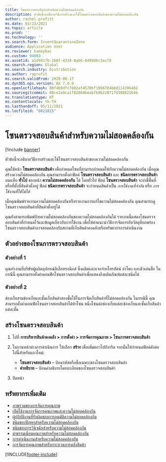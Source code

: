 ```yaml
---
title: โซนตรวจสอบสินค้าสำหรับความไม่สอดคล้องกัน
description: หัวข้อนี้จะอธิบายวิธีการสร้างและใช้โซนตรวจสอบสินค้าของความไม่สอดคล้องกัน
author: rachel-profitt
ms.date: 03/23/2021
ms.topic: article
ms.prod: ''
ms.technology: ''
ms.search.form: InventQuarantineZone
audience: Application User
ms.reviewer: kamaybac
ms.custom: 94003
ms.assetid: a1d9417b-268f-4334-8ab6-8499d6c3acf0
ms.search.region: Global
ms.search.industry: Distribution
ms.author: raprofit
ms.search.validFrom: 2020-06-17
ms.dyn365.ops.version: AX 7.0.0
ms.openlocfilehash: 80f4b9dfc7882af4570bf1908784b8d114396402
ms.sourcegitcommit: 08ce2a9ca1f02064beabfb9b228717d39882164b
ms.translationtype: HT
ms.contentlocale: th-TH
ms.lasthandoff: 05/11/2021
ms.locfileid: "6021815"
---
```

# <a name="quarantine-zones-for-nonconformances"></a>โซนตรวจสอบสินค้าสำหรับความไม่สอดคล้องกัน

[!include [banner](../includes/banner.md)]

หัวข้อนี้จะอธิบายวิธีการสร้างและใช้โซนตรวจสอบสินค้าของความไม่สอดคล้องกัน

คุณใช้หน้า **โซนตรวจสอบสินค้า** เพื่อกำหนดโซนที่สามารถกำหนดให้กับความไม่สอดคล้องกัน เมื่อคุณสร้างความไม่สอดคล้องกัน คุณสามารถตั้งค่าฟิลด์ **โซนตรวจสอบสินค้า** และ **ชนิดการตรวจสอบสินค้า** บนแท็บ **ทั่วไป** ของหน้า **ความไม่สอดคล้องกัน** ได้ โดยทั่วไป ฟิลด์ **โซนตรวจสอบสินค้า** จะบ่งชี้พื้นที่หรือที่ตั้งที่สินค้าตั้งอยู่ ฟิลด์ **ชนิดการตรวจสอบสินค้า** จะกําหนดสินค้าเป็น *การใช้งานที่จำกัด* หรือ *การใช้งานที่ใช้ไม่ได้*

เมื่อคุณพิมพ์รายงานความไม่สอดคล้องกันหรือรายงานการแก้ไขความไม่สอดคล้องกัน คุณสามารถดูโซนตรวจสอบสินค้าที่สินค้าตั้งอยู่ได้

คุณยังสามารถพิมพ์ป้ายความไม่สอดคล้องกันของความไม่สอดคล้องกันได้ รายงานนี้แสดงโซนตรวจสอบสินค้าที่กำหนดไว้และข้อมูลเกี่ยวกับการใช้งาน เพื่อให้คำแนะนำวิธีการจัดการกับวัสดุที่บกพร่อง โซนตรวจสอบสินค้าอาจสอดคล้องกับสถานที่เก็บสินค้าคงคลังหรือทรัพยากรการดำเนินงาน

## <a name="examples-of-quarantine-zones"></a>ตัวอย่างของโซนการตรวจสอบสินค้า

### <a name="example-1"></a>ตัวอย่างที่ 1

คุณทำงานที่บริษัทผู้ผลิตอุปกรณ์อิเล็กทรอนิกส์ ซึ่งผลิตและแจกจ่ายโทรทัศน์ ลําโพง และตัวเล่นสื่อ ในกรณีนี้ คุณสามารถตั้งค่าคอนฟิกโซนตรวจสอบสินค้าเพื่อแสดงถึงผลิตภัณฑ์แต่ละชนิดได้

### <a name="example-2"></a>ตัวอย่างที่ 2

ช่องเก็บสามช่องเก็บและชั้นเก็บสินค้าสองชั้นใช้ในการจัดเก็บสินค้าที่ไม่สอดคล้องกัน ในกรณีนี้ คุณสามารถตั้งค่าคอนฟิกโซนตรวจสอบสินค้าได้ห้าโซน หนึ่งโซนต่อช่องเก็บแต่ละช่องเก็บและชั้นเก็บสินค้าแต่ละชั้น

## <a name="create-a-quarantine-zone"></a>สร้างโซนตรวจสอบสินค้า

1. ไปที่ **การบริหารสินค้าคงคลัง \> การตั้งค่า \> การจัดการคุณภาพ \> โซนการตรวจสอบสินค้า**
1. ในบานหน้าต่างการดำเนินการ ให้เลือก **สร้าง** เพื่อเพิ่มแถวไปยังกริด จากนั้นให้กำหนดฟิลด์ดังต่อไปนี้สำหรับแถวใหม่:

    - **โซนตรวจสอบสินค้า** – ป้อนรหัสหรือชื่อเฉพาะของโซนตรวจสอบสินค้า
    - **คำอธิบาย** – ป้อนคำอธิบายโดยละเอียดของโซนตรวจสอบสินค้า

1. ปิดหน้า

## <a name="additional-resources"></a>ทรัพยากรเพิ่มเติม

- [ภาพรวมของการจัดการคุณภาพ](quality-management-processes.md)
- [เปิดใช้งานการจัดการคุณภาพและความไม่สอดคล้องกัน](enable-quality-management.md)
- [ผู้ปฏิบัติงานที่รับผิดชอบการอนุมัติความไม่สอดคล้องกัน](quality-responsible-workers.md)
- [ชนิดของปัญหาสำหรับความไม่สอดคล้องกัน](quality-quarantine-zones.md)
- [ชนิดของการวินิจฉัยสำหรับความไม่สอดคล้องกัน](quality-diagnostic-types.md)
- [ค่าธรรมเนียมคุณภาพสำหรับความไม่สอดคล้องกัน](quality-charges.md)
- [การดำเนินงานสำหรับความไม่สอดคล้องกัน](quality-operations.md)
- [การจัดการคุณภาพสำหรับกระบวนการคลังสินค้า](quality-management-for-warehouses-processes.md)

[!INCLUDE[footer-include](../../includes/footer-banner.md)]
